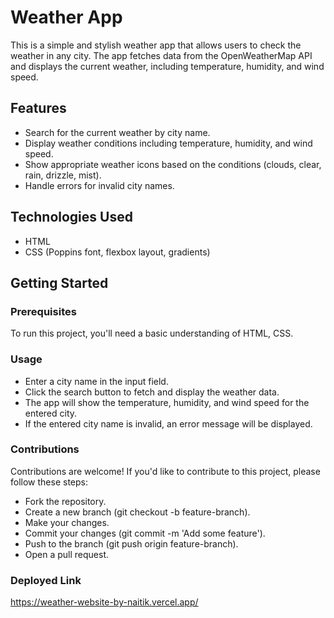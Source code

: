 # Weather App

This is a simple and stylish weather app that allows users to check the weather in any city. The app fetches data from the OpenWeatherMap API and displays the current weather, including temperature, humidity, and wind speed.

## Features

- Search for the current weather by city name.
- Display weather conditions including temperature, humidity, and wind speed.
- Show appropriate weather icons based on the conditions (clouds, clear, rain, drizzle, mist).
- Handle errors for invalid city names.

## Technologies Used
- HTML
- CSS (Poppins font, flexbox layout, gradients)


## Getting Started

### Prerequisites

To run this project, you'll need a basic understanding of HTML, CSS.

### Usage
- Enter a city name in the input field.
- Click the search button to fetch and display the weather data.
- The app will show the temperature, humidity, and wind speed for the entered city.
- If the entered city name is invalid, an error message will be displayed.

### Contributions
Contributions are welcome! If you'd like to contribute to this project, please follow these steps:

- Fork the repository.
- Create a new branch (git checkout -b feature-branch).
- Make your changes.
- Commit your changes (git commit -m 'Add some feature').
- Push to the branch (git push origin feature-branch).
- Open a pull request.

### Deployed Link
  https://weather-website-by-naitik.vercel.app/
